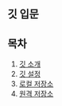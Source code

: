 ## 깃 입문

## 목차
1. [깃 소개](https://github.com/spiders22v/TIL/blob/main/git/01_Basics.md)
2. [깃 설정](https://github.com/spiders22v/TIL/blob/main/git/04_Configuration.md)
3. [로컬 저장소](https://github.com/spiders22v/TIL/blob/main/git/02_Local_Repository.md)
4. [원격 저장소](https://github.com/spiders22v/TIL/blob/main/git/03_Remote_Repository.md)

